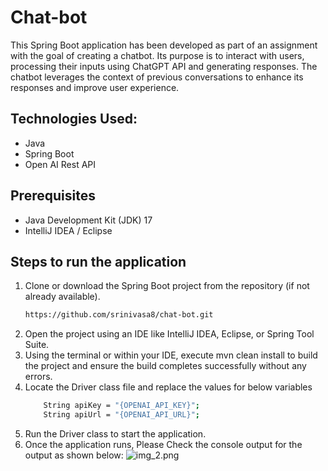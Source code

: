 # Chat-bot

This Spring Boot application has been developed as part of an assignment with the goal of creating a chatbot. Its purpose is to interact with users, processing their inputs using ChatGPT API and generating responses. The chatbot leverages the context of previous conversations to enhance its responses and improve user experience.


## Technologies Used:
- 	Java
- 	Spring Boot
- 	Open AI Rest API

## Prerequisites

- Java Development Kit (JDK) 17
-	IntelliJ IDEA / Eclipse

## Steps to run the application
1. Clone or download the Spring Boot project from the repository (if not already available).    
   ```bash
   https://github.com/srinivasa8/chat-bot.git
2.	Open the project using an IDE like IntelliJ IDEA, Eclipse, or Spring Tool Suite.
3. Using the terminal or within your IDE, execute mvn clean install to build the project and ensure the build completes successfully without any errors.
4. Locate the Driver class file and replace the values for below variables
    ```bash
        String apiKey = "{OPENAI_API_KEY}";
        String apiUrl = "{OPENAI_API_URL}";
   
5.	Run the Driver class to start the application.
6.	Once the application runs, Please Check the console output for the output as shown below:
![img_2.png](chatbot_output.png)



